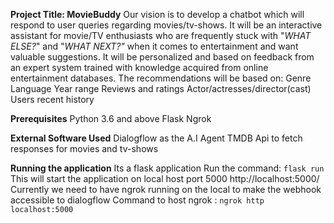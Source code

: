**Project Title: MovieBuddy**
Our vision is to develop a chatbot which will respond to user queries regarding movies/tv-shows. It will be an interactive assistant for movie/TV enthusiasts who are frequently stuck with "_WHAT ELSE?_" and "_WHAT NEXT?"_ when it comes to entertainment and want valuable suggestions. 
It will be personalized and based on feedback from an expert system trained with knowledge acquired from online entertainment databases. 
The recommendations will be based on:
Genre
Language
Year range
Reviews and ratings
Actor/actresses/director(cast)
Users recent history

**Prerequisites**
Python 3.6 and above
Flask
Ngrok

**External Software Used**
Dialogflow as the A.I Agent
TMDB Api to fetch responses for movies and tv-shows

**Running the application**
Its a flask application 
Run the command: 
`flask run`
This will start the application on local host port 5000
http://localhost:5000/ 
Currently we need to have ngrok running on the local to make the webhook accessible to dialogflow
Command to host ngrok :
 `ngrok http localhost:5000`
